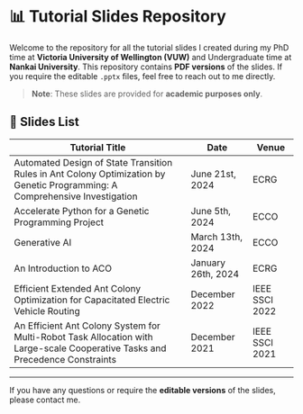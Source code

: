 # 📊 Tutorial Slides Repository

Welcome to the repository for all the tutorial slides I created during my PhD time at **Victoria University of Wellington (VUW)** and Undergraduate time at **Nankai University**. This repository contains **PDF versions** of the slides. If you require the editable `.pptx` files, feel free to reach out to me directly.

> **Note**: These slides are provided for **academic purposes only**.

## 📑 Slides List

| Tutorial Title                                                                                                           | Date               | Venue   |
| ------------------------------------------------------------------------------------------------------------------------ | ------------------ | --------|
| Automated Design of State Transition Rules in Ant Colony Optimization by Genetic Programming: A Comprehensive Investigation | June 21st, 2024    | ECRG    |
| Accelerate Python for a Genetic Programming Project                                                                      | June 5th, 2024     | ECCO    |
| Generative AI                                                                                                            | March 13th, 2024   | ECCO    |
| An Introduction to ACO                                                                                                   | January 26th, 2024 | ECRG    |
| Efficient Extended Ant Colony Optimization for Capacitated Electric Vehicle Routing                                      | December 2022      | IEEE SSCI 2022 |
| An Efficient Ant Colony System for Multi-Robot Task Allocation with Large-scale Cooperative Tasks and Precedence Constraints | December 2021      | IEEE SSCI 2021 |

---

If you have any questions or require the **editable versions** of the slides, please contact me.

